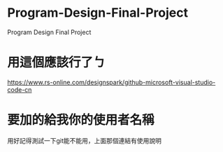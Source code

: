 # Program-Design-Final-Project
Program Design Final Project
# 用這個應該行了ㄅ
https://www.rs-online.com/designspark/github-microsoft-visual-studio-code-cn

# 要加的給我你的使用者名稱
用好記得測試一下git能不能用，上面那個連結有使用說明
